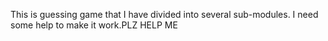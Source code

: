 This is guessing game that I have divided into several sub-modules. I need some help to make it work.PLZ HELP ME
